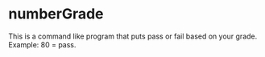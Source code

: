 # numberGrade

This is a command like program that puts pass or fail based on
your grade. Example: 80 = pass.
